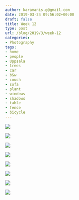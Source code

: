 ```yaml
---
author: karamanis.g@gmail.com
date: 2019-03-24 09:56:02+00:00
draft: false
title: Week 12
type: post
url: /blog/2019/3/week-12
categories:
- Photography
tags:
- home
- people
- Uppsala
- trees
- car
- b&w
- couch
- sofa
- plant
- windows
- shadows
- table
- fence
- bicycle
---
```




  
   ![](https://images.squarespace-cdn.com/content/v1/4f3f61bae4b063b909445965/1553418470774-45G6MMPTZMDUR0MX1TT8/ke17ZwdGBToddI8pDm48kF9aEDQaTpZHfWEO2zppK7Z7gQa3H78H3Y0txjaiv_0fDoOvxcdMmMKkDsyUqMSsMWxHk725yiiHCCLfrh8O1z5QPOohDIaIeljMHgDF5CVlOqpeNLcJ80NK65_fV7S1UX7HUUwySjcPdRBGehEKrDf5zebfiuf9u6oCHzr2lsfYZD7bBzAwq_2wCJyqgJebgg/IMG_2454-2.jpeg?format=original)

  

  
   ![](https://images.squarespace-cdn.com/content/v1/4f3f61bae4b063b909445965/1553418472518-592R1BSI6RJVT9H4L6L0/ke17ZwdGBToddI8pDm48kF9aEDQaTpZHfWEO2zppK7Z7gQa3H78H3Y0txjaiv_0fDoOvxcdMmMKkDsyUqMSsMWxHk725yiiHCCLfrh8O1z5QPOohDIaIeljMHgDF5CVlOqpeNLcJ80NK65_fV7S1UX7HUUwySjcPdRBGehEKrDf5zebfiuf9u6oCHzr2lsfYZD7bBzAwq_2wCJyqgJebgg/IMG_2459-2.jpeg?format=original)

  

  
   ![](https://images.squarespace-cdn.com/content/v1/4f3f61bae4b063b909445965/1553418471794-W66BXFYW3O8L609M4MKL/ke17ZwdGBToddI8pDm48kM19vGfAY4CpRvzWg9j4Rs97gQa3H78H3Y0txjaiv_0fDoOvxcdMmMKkDsyUqMSsMWxHk725yiiHCCLfrh8O1z5QPOohDIaIeljMHgDF5CVlOqpeNLcJ80NK65_fV7S1Ucs6qC7sr7nMoIk6RghKQ5zqaVLBrlbIpJKi9eKqHOg0LjA7Zh6OR0YZYaXtoY39jA/IMG_2451-2.jpeg?format=original)

  

  
   ![](https://images.squarespace-cdn.com/content/v1/4f3f61bae4b063b909445965/1553418473810-O01K4I8TGIEMJGTJ4X1G/ke17ZwdGBToddI8pDm48kJUlZr2Ql5GtSKWrQpjur5t7gQa3H78H3Y0txjaiv_0fDoOvxcdMmMKkDsyUqMSsMWxHk725yiiHCCLfrh8O1z5QPOohDIaIeljMHgDF5CVlOqpeNLcJ80NK65_fV7S1UfNdxJhjhuaNor070w_QAc94zjGLGXCa1tSmDVMXf8RUVhMJRmnnhuU1v2M8fLFyJw/IMG_2464-2.jpeg?format=original)

  

  
   ![](https://images.squarespace-cdn.com/content/v1/4f3f61bae4b063b909445965/1553418478541-4A341OQI7N96V2AS3FGC/ke17ZwdGBToddI8pDm48kF9aEDQaTpZHfWEO2zppK7Z7gQa3H78H3Y0txjaiv_0fDoOvxcdMmMKkDsyUqMSsMWxHk725yiiHCCLfrh8O1z5QPOohDIaIeljMHgDF5CVlOqpeNLcJ80NK65_fV7S1UX7HUUwySjcPdRBGehEKrDf5zebfiuf9u6oCHzr2lsfYZD7bBzAwq_2wCJyqgJebgg/IMG_2472-2.jpeg?format=original)

  

  
   ![](https://images.squarespace-cdn.com/content/v1/4f3f61bae4b063b909445965/1553418478403-F2CRZM4GXFX7W9B7M7MF/ke17ZwdGBToddI8pDm48kPXPXkDKELR1g_Z8WfKorcJ7gQa3H78H3Y0txjaiv_0fDoOvxcdMmMKkDsyUqMSsMWxHk725yiiHCCLfrh8O1z5QPOohDIaIeljMHgDF5CVlOqpeNLcJ80NK65_fV7S1URa2vM_mLhkY6JSJWNdRLcMU-vJyRaTcmfwfpV6wiKO5_78dgROcH-kL0R2Wc765bg/IMG_2480-2.jpeg?format=original)

  

  
   ![](https://images.squarespace-cdn.com/content/v1/4f3f61bae4b063b909445965/1553418476800-2P7AQR1MPQJSYVW3IA2K/ke17ZwdGBToddI8pDm48kF9aEDQaTpZHfWEO2zppK7Z7gQa3H78H3Y0txjaiv_0fDoOvxcdMmMKkDsyUqMSsMWxHk725yiiHCCLfrh8O1z5QPOohDIaIeljMHgDF5CVlOqpeNLcJ80NK65_fV7S1UX7HUUwySjcPdRBGehEKrDf5zebfiuf9u6oCHzr2lsfYZD7bBzAwq_2wCJyqgJebgg/IMG_2471-2.jpeg?format=original)

  

  
   ![](https://images.squarespace-cdn.com/content/v1/4f3f61bae4b063b909445965/1553418481876-GQ8RE44I7UKER3R1IERP/ke17ZwdGBToddI8pDm48kNoSmg8lwxJkn8G-yziWcPN7gQa3H78H3Y0txjaiv_0fDoOvxcdMmMKkDsyUqMSsMWxHk725yiiHCCLfrh8O1z5QPOohDIaIeljMHgDF5CVlOqpeNLcJ80NK65_fV7S1UVg7j1bMpPGQPpzlteouEBLlwB7dQi4ezl1KQ9Ch1haEpyHYWH-QHElmPTQcSI_dZw/IMG_2496-2.jpeg?format=original)

  


